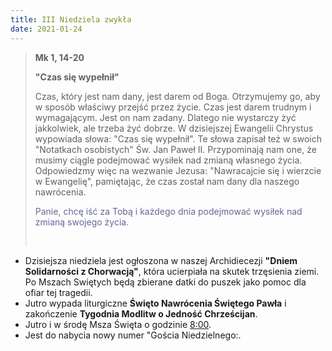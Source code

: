 ```yaml
---
title: III Niedziela zwykła
date: 2021-01-24
---
```


> **Mk 1, 14-20**
>
> **"Czas się wypełnił"**
>
> Czas, który jest nam dany, jest darem od Boga. Otrzymujemy go, aby w sposób właściwy przejść przez życie. Czas jest darem trudnym i wymagającym. Jest on nam zadany. Dlatego nie wystarczy żyć jakkolwiek, ale trzeba żyć dobrze. W dzisiejszej Ewangelii Chrystus wypowiada słowa: "Czas się wypełnił". Te słowa zapisał też w swoich "Notatkach osobistych" Św. Jan Paweł II. Przypominają nam one, że musimy ciągle podejmować wysiłek nad zmianą własnego życia. Odpowiedzmy więc na wezwanie Jezusa: "Nawracajcie się i wierzcie w Ewangelię", pamiętając, że czas został nam dany dla naszego nawrócenia.
>
> <span style="color: #666699;">Panie, chcę iść za Tobą i każdego dnia podejmować wysiłek nad zmianą swojego życia. </span>
>
> &nbsp;

- Dzisiejsza niedziela jest ogłoszona w naszej Archidiecezji **"Dniem Solidarności z Chorwacją"**, która ucierpiała na skutek trzęsienia ziemi. Po Mszach Swiętych będą zbierane datki do puszek jako pomoc dla ofiar tej tragedii.
- Jutro wypada liturgiczne **Święto Nawrócenia Świętego Pawła** i zakończenie **Tygodnia Modlitw o Jedność Chrześcijan**.
- Jutro i w środę Msza Święta o godzinie <u>8:00</u>.
- Jest do nabycia nowy numer "Gościa Niedzielnego:.


